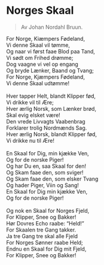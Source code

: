 # Norges Skaal
> Av Johan Nordahl Bruun.

For Norge, Kiæmpers Fødeland,  
Vi denne Skaal vil tømme,  
Og naar vi først faae Blod paa Tand,  
Vi sødt om Frihed drømme;  
Dog vaagne vi vel op engang  
Og bryde Lænker, Baand og Tvang;  
For Norge, Kjæmpers Fødeland,  
Vi denne Skaal udtømme!  
    
Hver tapper Helt, blandt Klipper fød,  
Vi drikke vil til Ære;  
Hver ærlig Norsk, som Lænker brød,  
Skal evig elsket være!  
Den vrede Livvagts Vaabenbrag  
Forklarer trolig Nordmænds Sag.  
Hver ærlig Norsk, blandt Klipper fød,  
Vi drikke nu til Ære!  
    
En Skaal for Dig, min kjække Ven,  
Og for de norske Piger!  
Og har Du en, saa Skaal for den!  
Og Skam faae den, som sviger!  
Og Skam faae den, som elsker Tvang  
Og hader Piger, Viin og Sang!  
En Skaal for Dig min kjække Ven,  
Og for de norske Piger!  
    
Og nok en Skaal for Norges Fjeld,  
For Klipper, Snee og Bakker!  
Hør Dovres Echo raabe: “Held!”  
For Skaalen tre Gang takker.  
Ja tre Gang tre skal alle Fjeld  
For Norges Sønner raabe Held;  
Endnu en Skaal for Dig mit Fjeld,  
For Klipper, Snee og Bakker!
